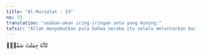 ```yaml
---
title: "Al-Mursalat - 33"
no: 33
translation: "seakan-akan iring-iringan unta yang kuning."
tafsir: "Allah menyebutkan pula bahwa neraka itu selalu melontarkan bunga api sebesar dan setinggi istana ke seluruh penjuru. Allah mengumpamakan gejolak api neraka Jahanam yang sangat dahsyat itu dengan unta kuning yang sangat banyak dan bergerak cepat. Allah mengulangi lagi ancamannya bahwa kecelakaan bagi orang yang mendustakan karena mereka tidak dapat mengelakkan diri dari siksaan yang begitu hebat."
---
```


كَاَنَّهٗ جِمٰلَتٌ صُفْرٌۗ
